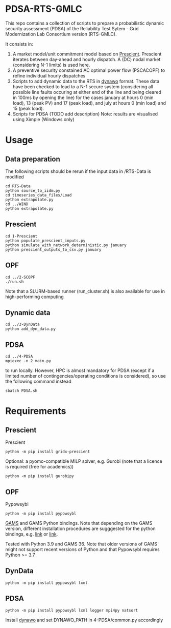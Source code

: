 
# PDSA-RTS-GMLC

This repo contains a collection of scripts to prepare a probabilistic dynamic security assessment (PDSA) of the Reliability Test Sytem - Grid Modernization Lab Consortium version (RTS-GMLC).

It consists in:

1. A market model/unit commitment model based on [Prescient](https://github.com/grid-parity-exchange/Prescient). Prescient iterates between day-ahead and hourly dispatch. A (DC) nodal market (considering N-1 limits) is used here.
2. A preventive security constained AC optimal power flow (PSCACOPF) to refine individual hourly dispatches
3. Scripts to add dynamic data to the RTS in [dynawo](https://dynawo.github.io/) format. These data have been checked to lead to a N-1 secure system (considering all possible line faults occuring at either end of the line and being cleared in 100ms by opening the line) for the cases january at hours 0 (min load), 13 (peak PV) and 17 (peak load), and july at hours 0 (min load) and 15 (peak load).
4. Scripts for PDSA (TODO add description) Note: results are visualised using Ximple (Windows only)

# Usage

## Data preparation

The following scripts should be rerun if the input data in /RTS-Data is modified

```
cd RTS-Data
python source_to_iidm.py
cd timeseries_data_files/Load
python extrapolate.py
cd ../WIND
python extrapolate.py
```

## Prescient

```
cd 1-Prescient
python populate_prescient_inputs.py
python simulate_with_network_deterministic.py january
python prescient_outputs_to_csv.py january
```

## OPF

```
cd ../2-SCOPF
./run.sh
```
Note that a SLURM-based runner (run_cluster.sh) is also available for use in high-performing computing

## Dynamic data

```
cd ../3-DynData
python add_dyn_data.py
```

## PDSA

```
cd ../4-PDSA
mpiexec -n 2 main.py
```

to run locally. However, HPC is almost mandatory for PDSA (except if a limited number of contingencies/operating conditions is considered), so use the following command instead

```
sbatch PDSA.sh
```

# Requirements

## Prescient

Prescient
```
python -m pip install gridx-prescient
```

Optional: a pyomo-compatible MILP solver, e.g. Gurobi (note that a licence is required (free for academics))
```
python -m pip install gurobipy
```

## OPF

Pypowsybl
```
python -m pip install pypowsybl
```

[GAMS](https://www.gams.com/download/) and GAMS Python bindings. Note that depending on the GAMS version, different installation procedures are sugggested for the python bindings, e.g. [link](https://www.gams.com/36/docs/API_PY_TUTORIAL.html) or [link](https://www.gams.com/43/docs/API_PY_GETTING_STARTED.html).

Tested with Python 3.9 and GAMS 36. Note that older versions of GAMS might not support recent versions of Python and that Pypowsybl requires Python >= 3.7

## DynData

```
python -m pip install pypowsybl lxml
```

## PDSA

```
python -m pip install pypowsybl lxml logger mpi4py natsort
```

Install [dynawo](https://dynawo.github.io/) and set DYNAWO_PATH in 4-PDSA/common.py accordingly
